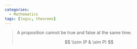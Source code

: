 ```yaml
---
categories:
  - Mathematics
tags: [logic, theorems]
---
```


> A proposition cannot be true and false at the same time.
>
> $$
> \\sim (P & \sim P)
> $$
